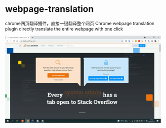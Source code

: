 # webpage-translation
chrome网页翻译插件，直接一键翻译整个网页
Chrome webpage translation plugin directly translate the entire webpage with one click

![效果](img/1.gif)
